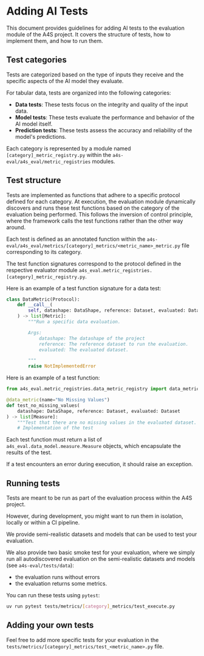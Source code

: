 # Adding AI Tests

This document provides guidelines for adding AI tests to the evaluation module of the A4S project.
It covers the structure of tests, how to implement them, and how to run them.

## Test categories

Tests are categorized based on the type of inputs they receive and the specific aspects of the AI model they evaluate.

For tabular data, tests are organized into the following categories:

- **Data tests**: These tests focus on the integrity and quality of the input data.
- **Model tests**: These tests evaluate the performance and behavior of the AI model itself.
- **Prediction tests**: These tests assess the accuracy and reliability of the model's predictions.

Each category is represented by a module named `[category]_metric_registry.py` within the `a4s-eval/a4s_eval/metric_registries` modules.

## Test structure

Tests are implemented as functions that adhere to a specific protocol defined for each category.
At execution, the evaluation module dynamically discovers and runs these test functions based on the category of the evaluation being performed.
This follows the inversion of control principle, where the framework calls the test functions rather than the other way around.

Each test is defined as an annotated function within the `a4s-eval/a4s_eval/metrics/[category]_metrics/<metric_name>_metric.py` file corresponding to its category.

The test function signatures correspond to the protocol defined in the respective evaluator module `a4s_eval.metric_registries.[category]_metric_registry.py`.

Here is an example of a test function signature for a data test:

```python
class DataMetric(Protocol):
    def __call__(
        self, datashape: DataShape, reference: Dataset, evaluated: Dataset
    ) -> list[Metric]:
        """Run a specific data evaluation.

        Args:
            datashape: The datashape of the project
            reference: The reference dataset to run the evaluation.
            evaluated: The evaluated dataset.

        """
        raise NotImplementedError
```

Here is an example of a test function:

```python
from a4s_eval.metric_registries.data_metric_registry import data_metric

@data_metric(name="No Missing Values")
def test_no_missing_values(
    datashape: DataShape, reference: Dataset, evaluated: Dataset
) -> list[Measure]:
    """Test that there are no missing values in the evaluated dataset.
    # Implementation of the test
```

Each test function must return a list of `a4s_eval.data_model.measure.Measure` objects, which encapsulate the results of the test.

If a test encounters an error during execution, it should raise an exception.

## Running tests

Tests are meant to be run as part of the evaluation process within the A4S project.

However, during development, you might want to run them in isolation, locally or within a CI pipeline.

We provide semi-realistic datasets and models  that can be used to test your evaluation.

We also provide two basic smoke test for your evaluation, where we simply run all autodiscovered evaluation on the semi-realistic datasets and models (see `a4s-eval/tests/data`): 

- the evaluation runs without errors
- the evaluation returns some metrics.

You can run these tests using `pytest`:

```bash
uv run pytest tests/metrics/[category]_metrics/test_execute.py
```

## Adding your own tests

Feel free to add more specific tests for your evaluation in the `tests/metrics/[category]_metrics/test_<metric_name>.py` file.
